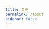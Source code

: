 ```yaml
---
title: 关于
permalink: /about
sidebar: false
---
```


<AboutPage :frontmatter="frontmatter"/>

<script>
import { defineComponent } from 'vue'
import AboutPage from '@components/AboutPage.vue'
export default defineComponent({
  name: 'About',
  components: {
    AboutPage
  },
})
</script>

